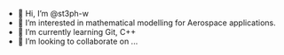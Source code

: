 - 👋 Hi, I’m @st3ph-w
- 👀 I’m interested in mathematical modelling for Aerospace applications.
- 🌱 I’m currently learning Git, C++
- 💞️ I’m looking to collaborate on ...


<!---
st3ph-w/st3ph-w is a ✨ special ✨ repository because its `README.md` (this file) appears on your GitHub profile.
You can click the Preview link to take a look at your changes.
--->
